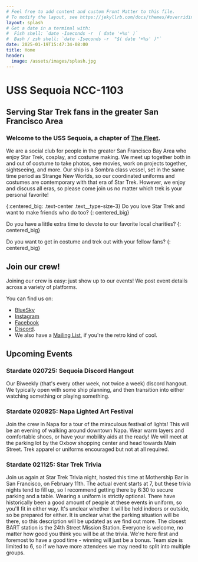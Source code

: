 ```yaml
---
# Feel free to add content and custom Front Matter to this file.
# To modify the layout, see https://jekyllrb.com/docs/themes/#overriding-theme-defaults
layout: splash
# Get a date in a terminal with:
#  Fish shell: `date -Iseconds -r  ( date '+%s' )` 
#  Bash / zsh shell: `date -Iseconds -r  "$( date '+%s' )"` 
date: 2025-01-19T15:47:34-08:00
title: Home
header:
  image: /assets/images/splash.jpg
---
```

# USS Sequoia NCC-1103
## Serving Star Trek fans in the greater San Francisco Area

### Welcome to the USS Sequoia, a chapter of [The Fleet](https://startrekthefleet.weebly.com/). 
We are a social club for people in the greater San Francisco Bay Area who enjoy Star Trek, cosplay, and costume making. We meet up together both in and out of costume to take photos, see movies, work on projects together, sightseeing, and more. Our ship is a Sombra class vessel, set in the same time period as Strange New Worlds, so our coordinated uniforms and costumes are contemporary with that era of Star Trek. However, we enjoy and discuss all eras, so please come join us no matter which trek is your personal favorite!

{:centered_big: .text-center .text__type-size-3}
Do you love Star Trek and want to make friends who do too?
{: centered_big}

Do you have a little extra time to devote to our favorite local charities?
{: centered_big}

Do you want to get in costume and trek out with your fellow fans?
{: centered_big}

## Join our crew!

Joining our crew is easy: just show up to our events! We post event details across a variety of platforms. 

You can find us on:

* [BlueSky](https://bsky.app/profile/usssequoia.bsky.social)
* [Instagram](https://www.instagram.com/usssequoia) 
* [Facebook](https://www.facebook.com/groups/1354360541894947/)
* [Discord](https://discord.gg/butyvBX9xF). 
* We also have a [Mailing List](https://groups.google.com/u/0/g/usssequoiacomms), if you're the retro kind of cool. 

## Upcoming Events
### Stardate 020725: Sequoia Discord Hangout
Our Biweekly (that's every other week, not twice a week) discord hangout. We typically open with some ship planning, and then transition into either watching something or playing something.

### Stardate 020825: Napa Lighted Art Festival
Join the crew in Napa for a tour of the miraculous festival of lights!
This will be an evening of walking around downtown Napa. Wear warm layers and comfortable shoes, or have your mobility aids at the ready! We will meet at the parking lot by the Oxbow shopping center and head towards Main Street. Trek apparel or uniforms encouraged but not at all required.  

### Stardate 021125: Star Trek Trivia
Join us again at Star Trek Trivia night, hosted this time at Mothership Bar in San Francisco, on February 11th. The actual event starts at 7, but these trivia nights tend to fill up, so I recommend getting there by 6:30 to secure parking and a table.
Wearing a uniform is strictly optional. There have historically been a good amount of people at these events in uniform, so you'll fit in either way. It's unclear whether it will be held indoors or outside, so be prepared for either.
It is unclear what the parking situation will be there, so this description will be updated as we find out more. The closest BART station is the 24th Street Mission Station.
Everyone is welcome, no matter how good you think you will be at the trivia. We're here first and foremost to have a good time - winning will just be a bonus. Team size is limited to 6, so if we have more attendees we may need to split into multiple groups.
